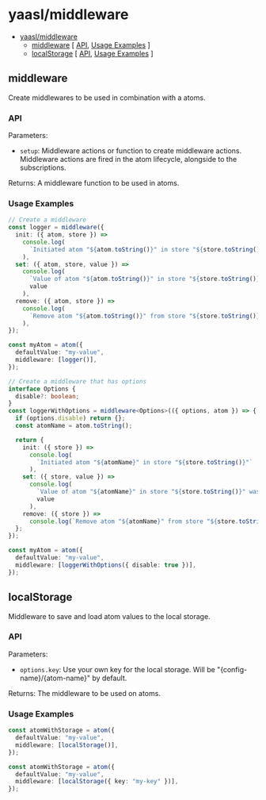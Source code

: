 # yaasl/middleware

<!-- >> TOC >> -->

- [yaasl/middleware](#yaasl/middleware)
  - [middleware](#middleware) [ [API](#api), [Usage Examples](#usage-examples) ]
  - [localStorage](#localstorage) [ [API](#api-1), [Usage Examples](#usage-examples-1) ]
  <!-- << TOC << -->

## middleware

Create middlewares to be used in combination with a atoms.

### API

Parameters:

- `setup`: Middleware actions or function to create middleware actions. Middleware actions are fired in the atom lifecycle, alongside to the subscriptions.

Returns: A middleware function to be used in atoms.

### Usage Examples

```ts
// Create a middleware
const logger = middleware({
  init: ({ atom, store }) =>
    console.log(
      `Initiated atom "${atom.toString()}" in store "${store.toString()}"`
    ),
  set: ({ atom, store, value }) =>
    console.log(
      `Value of atom "${atom.toString()}" in store "${store.toString()}" was set to:`,
      value
    ),
  remove: ({ atom, store }) =>
    console.log(
      `Remove atom "${atom.toString()}" from store "${store.toString()}"`
    ),
});

const myAtom = atom({
  defaultValue: "my-value",
  middleware: [logger()],
});

// Create a middleware that has options
interface Options {
  disable?: boolean;
}
const loggerWithOptions = middleware<Options>(({ options, atom }) => {
  if (options.disable) return {};
  const atomName = atom.toString();

  return {
    init: ({ store }) =>
      console.log(
        `Initiated atom "${atomName}" in store "${store.toString()}"`
      ),
    set: ({ store, value }) =>
      console.log(
        `Value of atom "${atomName}" in store "${store.toString()}" was set to:`,
        value
      ),
    remove: ({ store }) =>
      console.log(`Remove atom "${atomName}" from store "${store.toString()}"`),
  };
});

const myAtom = atom({
  defaultValue: "my-value",
  middleware: [loggerWithOptions({ disable: true })],
});
```

## localStorage

Middleware to save and load atom values to the local storage.

### API

Parameters:

- `options.key`: Use your own key for the local storage. Will be "{config-name}/{atom-name}" by default.

Returns: The middleware to be used on atoms.

### Usage Examples

```ts
const atomWithStorage = atom({
  defaultValue: "my-value",
  middleware: [localStorage()],
});

const atomWithStorage = atom({
  defaultValue: "my-value",
  middleware: [localStorage({ key: "my-key" })],
});
```
